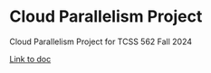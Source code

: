 # Cloud Parallelism Project
Cloud Parallelism Project for TCSS 562 Fall 2024

[Link to doc](https://docs.google.com/document/d/19w5DobRjBiq_SC0tPWki5kRT00WHaMT8jWD0k50QCus/edit?usp=sharing)
